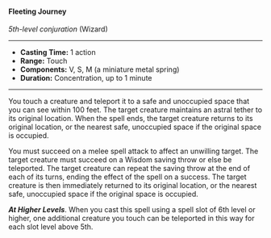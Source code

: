 #### Fleeting Journey
*5th-level conjuration* (Wizard)
___
- **Casting Time:** 1 action
- **Range:** Touch
- **Components:** V, S, M (a miniature metal spring)
- **Duration:** Concentration, up to 1 minute
---
You touch a creature and teleport it to a safe and unoccupied space that you can see within 100 feet. The target creature maintains an astral tether to its original location. When the spell ends, the target creature returns to its original location, or the nearest safe, unoccupied space if the original space is occupied.

You must succeed on a melee spell attack to affect an unwilling target. The target creature must succeed on a Wisdom saving throw or else be teleported. The target creature can repeat the saving throw at the end of each of its turns, ending the effect of the spell on a success. The target creature is then immediately returned to its original location, or the nearest safe, unoccupied space if the original space is occupied.

***At Higher Levels***. When you cast this spell using a spell slot of 6th level or higher, one additional creature you touch can be teleported in this way for each slot level above 5th.